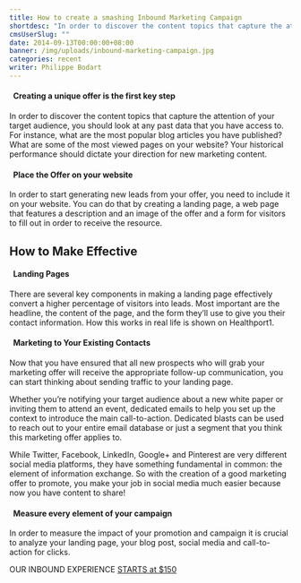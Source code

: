 ```yaml
---
title: How to create a smashing Inbound Marketing Campaign
shortdesc: "In order to discover the content topics that capture the attention of your target audience, you should look at any past data that you have access to. For instance, what are the most popular blog articles you have published?"
cmsUserSlug: ""
date: 2014-09-13T00:00:00+08:00
banner: /img/uploads/inbound-marketing-campaign.jpg
categories: recent
writer: Philippe Bodart
---
```


#### <em class="fa fa-thumbs-up">&nbsp;</em> Creating a unique offer is the first key step

In order to discover the content topics that capture the attention of your target audience, you should look at any past data that you have access to. For instance, what are the most popular blog articles you have published? What are some of the most viewed pages on your website? Your historical performance should dictate your direction for new marketing content.

 #### <em class="fa fa-thumbs-up">&nbsp;</em> Place the Offer on your website

In order to start generating new leads from your offer, you need to include it on your website. You can do that by creating a landing page, a web page that features a description and an image of the offer and a form for visitors to fill out in order to receive the resource.

## How to Make Effective

#### <em class="fa fa-thumbs-up">&nbsp;</em> Landing Pages

There are several key components in making a landing page effectively convert a higher percentage of visitors into leads. Most important are the headline, the content of the page, and the form they’ll use to give you their contact information. How this works in real life is shown on Healthport1.

#### <em class="fa fa-thumbs-up">&nbsp;</em> Marketing to Your Existing Contacts

Now that you have ensured that all new prospects who will grab your marketing offer will receive the appropriate follow-up communication, you can start thinking about sending traffic to your landing page.

Whether you’re notifying your target audience about a new white paper or inviting them to attend an event, dedicated emails to help you set up the context to introduce the main call-to-action. Dedicated blasts can be used to reach out to your entire email database or just a segment that you think this marketing offer applies to.

While Twitter, Facebook, LinkedIn, Google+ and Pinterest are very different social media platforms, they have something fundamental in common: the element of information exchange. So with the creation of a good marketing offer to promote, you make your job in social media much easier because now you have content to share!

#### <em class="fa fa-thumbs-up">&nbsp;</em> Measure every element of your campaign

In order to measure the impact of your promotion and campaign it is crucial to analyze your landing page, your blog post, social media and call-to-action for clicks.

OUR INBOUND EXPERIENCE [STARTS at $150](https://webfactories.biz/uploads/site_phpwebfactories/pages/Inbound%20Digital%20Marketing%20Proposal%20Webfactories-SAMPLE-4.pdf)  
  